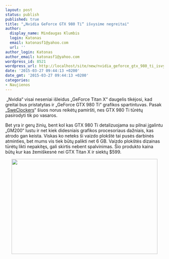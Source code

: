```yaml
---
layout: post
status: publish
published: true
title: "„Nvidia GeForce GTX 980 Ti“ išvysime negreitai"
author:
  display_name: Mindaugas Klumbis
  login: Katonas
  email: katonasf1@yahoo.com
  url: ''
author_login: Katonas
author_email: katonasf1@yahoo.com
wordpress_id: 8521
wordpress_url: http://localhost/site/new/nvidia_geforce_gtx_980_ti_isvysime_negreitai/
date: '2015-03-27 09:44:13 +0200'
date_gmt: '2015-03-27 09:44:13 +0200'
categories:
- Naujienos
---
```

<p>
	&nbsp;&bdquo;Nvidia&ldquo; visai neseniai i&scaron;leidus &bdquo;GeForce Titan X&ldquo; daugelis tikėjosi, kad greitai bus pristatytas ir &bdquo;GeForce GTX 980 Ti&ldquo; grafikos spartintuvas. Pasak &bdquo;<a href="http://www.sweclockers.com/nyhet/20265-geforce-gtx-980-ti-anlander-efter-sommaren">SweClockers</a>&ldquo; &scaron;iuos norus reikėtų pamir&scaron;ti, nes GTX 980 Ti tūrėtų pasirodyti tik po vasaros.</p>
<p>
	Bet yra ir gerų žinių, bent kol kas GTX 980 Ti detalizuojama su pilnai įgalintu &bdquo;GM200&ldquo; lustu ir net kiek didesniais grafikos procesoriaus dažniais, kas atrodo gan keista. Viskas ko neteks &scaron;i vaizdo plok&scaron;tė tai pusės darbinės atminties, bet mums vis tiek būtų palikti net 6 GB. Vaizdo plok&scaron;tės dizainas tūrėtų likti nepakitęs, gali skirtis nebent spalvinimas. &Scaron;io produkto kaina būtų kur kas žemi&scaron;kesnė nei GTX Titan X ir siektų $599.&nbsp;</p>
<p style="text-align: center;">
	<a href="http://technews.lt/userfiles/GTX 980 Ti.JPG"><img alt="" src="http://technews.lt/userfiles/GTX 980 Ti.JPG" style="width: 464px; height: 302px;" /></a></p>

